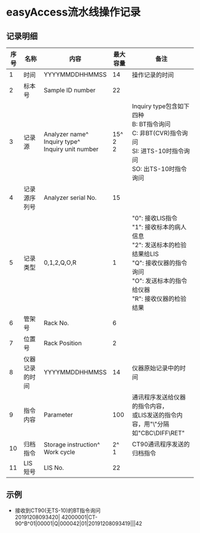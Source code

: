 # easyAccess流水线操作记录
## 记录明细
|序号|名称|内容|最大容量|备注|
|---|---|---|---|---|
|1|时间|YYYYMMDDHHMMSS|14|操作记录的时间|
|2|标本号|Sample ID number|22||
|3|记录源|Analyzer name^<br>Inquiry type^<br>Inquiry unit number|15^<br>2<br>2|Inquiry type包含如下四种<br>B: BT指令询问<br>C: 非BT(CVR)指令询问<br>SI: 进TS-10时指令询问<br>SO: 出TS-10时指令询问|
|4|记录源序列号|Analyzer serial No.|15||
|5|记录类型|0,1,2,Q,O,R|1|"0": 接收LIS指令<br>"1": 接收标本的病人信息<br>"2": 发送标本的检验结果给LIS<br>"Q": 接收仪器的指令询问<br>"O": 发送标本的指令给仪器<br>"R": 接收仪器的检验结果|
|6|管架号|Rack No.|6||
|7|位置号|Rack Position|2||
|8|仪器记录的时间|YYYYMMDDHHMMSS|14|仪器原始记录中的时间|
|9|指令内容|Parameter|100|通讯程序发送给仪器的指令内容，<br>或LIS发送的指令内容，用"\\"分隔<br>如"CBC\\DIFF\\RET"|
|10|归档指令|Storage instruction^<br>Work cycle|2^<br>1|CT90通讯程序发送的归档指令|
|11|LIS短号|LIS No.|22||
## 示例
- 接收到CT90(无TS-10)的BT指令询问  
  20191208093420|              42000001|CT-90^B^01|00001|Q|000042|01|20191208093419|||42
